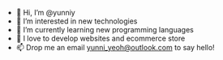 - 👋 Hi, I’m @yunniy
- 👀 I’m interested in new technologies
- 🌱 I’m currently learning new programming languages
- 💞️ I love to develop websites and ecommerce store
- 📫 Drop me an email yunni_yeoh@outlook.com to say hello!

<!---
yunniy/yunniy is a ✨ special ✨ repository because its `README.md` (this file) appears on your GitHub profile.
You can click the Preview link to take a look at your changes.
--->
